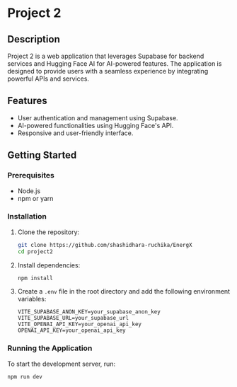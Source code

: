 # Project 2

## Description
Project 2 is a web application that leverages Supabase for backend services and Hugging Face AI for AI-powered features. The application is designed to provide users with a seamless experience by integrating powerful APIs and services.

## Features
- User authentication and management using Supabase.
- AI-powered functionalities using Hugging Face's API.
- Responsive and user-friendly interface.

## Getting Started

### Prerequisites
- Node.js
- npm or yarn

### Installation
1. Clone the repository:
    ```bash
    git clone https://github.com/shashidhara-ruchika/EnergX
    cd project2
    ```

2. Install dependencies:
    ```bash
    npm install
    ```

3. Create a `.env` file in the root directory and add the following environment variables:
    ```properties
    VITE_SUPABASE_ANON_KEY=your_supabase_anon_key
    VITE_SUPABASE_URL=your_supabase_url
    VITE_OPENAI_API_KEY=your_openai_api_key
    OPENAI_API_KEY=your_openai_api_key
    ```

### Running the Application
To start the development server, run:
```bash
npm run dev